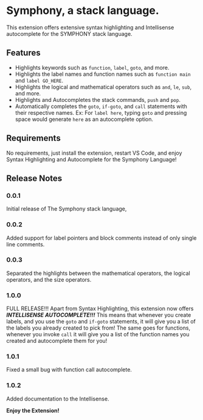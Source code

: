 # Symphony, a stack language.

This extension offers extensive syntax highlighting and Intellisense autocomplete for the SYMPHONY stack language.

## Features

- Highlights keywords such as `function`, `label`, `goto`, and more.
- Highlights the label names and function names such as `function main` and `label GO_HERE`.
- Highlights the logical and mathematical operators such as `and`, `le`, `sub`, and more.
- Highlights and Autocompletes the stack commands, `push` and `pop`.
- Automatically completes the `goto`, `if-goto`, and `call` statements with their respective names. Ex: For `label here`, typing `goto` and pressing space would generate `here` as an autocomplete option.  

## Requirements

No requirements, just install the extension, restart VS Code, and enjoy Syntax Highlighting and Autocomplete for the Symphony Language!

## Release Notes

### 0.0.1

Initial release of The Symphony stack language,

### 0.0.2

Added support for label pointers and block comments instead of only single line comments.

### 0.0.3

Separated the highlights between the mathematical operators, the logical operators, and the size operators.

### 1.0.0

FULL RELEASE!!! Apart from Syntax Highlighting, this extension now offers ***INTELLISENSE AUTOCOMPLETE!!!*** This means that whenever you create labels, and you use the `goto` and `if-goto` statements, it will give you a list of the labels you already created to pick from! The same goes for functions, whenever you invoke `call` it will give you a list of the function names you created and autocomplete them for you!

### 1.0.1 

Fixed a small bug with function call autocomplete. 

### 1.0.2

Added documentation to the Intellisense.

**Enjoy the Extension!**
